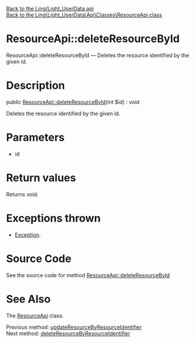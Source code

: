[Back to the Ling/Light_UserData api](https://github.com/lingtalfi/Light_UserData/blob/master/doc/api/Ling/Light_UserData.md)<br>
[Back to the Ling\Light_UserData\Api\Classes\ResourceApi class](https://github.com/lingtalfi/Light_UserData/blob/master/doc/api/Ling/Light_UserData/Api/Classes/ResourceApi.md)


ResourceApi::deleteResourceById
================



ResourceApi::deleteResourceById — Deletes the resource identified by the given id.




Description
================


public [ResourceApi::deleteResourceById](https://github.com/lingtalfi/Light_UserData/blob/master/doc/api/Ling/Light_UserData/Api/Classes/ResourceApi/deleteResourceById.md)(int $id) : void




Deletes the resource identified by the given id.




Parameters
================


- id

    


Return values
================

Returns void.


Exceptions thrown
================

- [Exception](http://php.net/manual/en/class.exception.php).&nbsp;







Source Code
===========
See the source code for method [ResourceApi::deleteResourceById](https://github.com/lingtalfi/Light_UserData/blob/master/Api/Classes/ResourceApi.php#L215-L221)


See Also
================

The [ResourceApi](https://github.com/lingtalfi/Light_UserData/blob/master/doc/api/Ling/Light_UserData/Api/Classes/ResourceApi.md) class.

Previous method: [updateResourceByResourceIdentifier](https://github.com/lingtalfi/Light_UserData/blob/master/doc/api/Ling/Light_UserData/Api/Classes/ResourceApi/updateResourceByResourceIdentifier.md)<br>Next method: [deleteResourceByResourceIdentifier](https://github.com/lingtalfi/Light_UserData/blob/master/doc/api/Ling/Light_UserData/Api/Classes/ResourceApi/deleteResourceByResourceIdentifier.md)<br>

